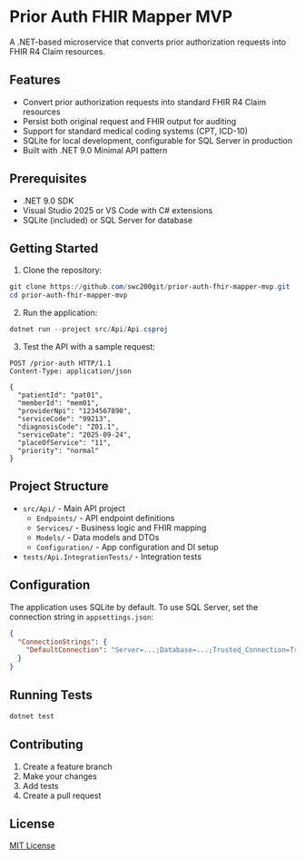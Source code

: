 # Prior Auth FHIR Mapper MVP

A .NET-based microservice that converts prior authorization requests into FHIR R4 Claim resources.

## Features

- Convert prior authorization requests into standard FHIR R4 Claim resources
- Persist both original request and FHIR output for auditing
- Support for standard medical coding systems (CPT, ICD-10)
- SQLite for local development, configurable for SQL Server in production
- Built with .NET 9.0 Minimal API pattern

## Prerequisites

- .NET 9.0 SDK
- Visual Studio 2025 or VS Code with C# extensions
- SQLite (included) or SQL Server for database

## Getting Started

1. Clone the repository:
```powershell
git clone https://github.com/swc200git/prior-auth-fhir-mapper-mvp.git
cd prior-auth-fhir-mapper-mvp
```

2. Run the application:
```powershell
dotnet run --project src/Api/Api.csproj
```

3. Test the API with a sample request:
```http
POST /prior-auth HTTP/1.1
Content-Type: application/json

{
  "patientId": "pat01",
  "memberId": "mem01",
  "providerNpi": "1234567890",
  "serviceCode": "99213",
  "diagnosisCode": "Z01.1",
  "serviceDate": "2025-09-24",
  "placeOfService": "11",
  "priority": "normal"
}
```

## Project Structure

- `src/Api/` - Main API project
  - `Endpoints/` - API endpoint definitions
  - `Services/` - Business logic and FHIR mapping
  - `Models/` - Data models and DTOs
  - `Configuration/` - App configuration and DI setup
- `tests/Api.IntegrationTests/` - Integration tests

## Configuration

The application uses SQLite by default. To use SQL Server, set the connection string in `appsettings.json`:

```json
{
  "ConnectionStrings": {
    "DefaultConnection": "Server=...;Database=...;Trusted_Connection=True;"
  }
}
```

## Running Tests

```powershell
dotnet test
```

## Contributing

1. Create a feature branch
2. Make your changes
3. Add tests
4. Create a pull request

## License

[MIT License](LICENSE)